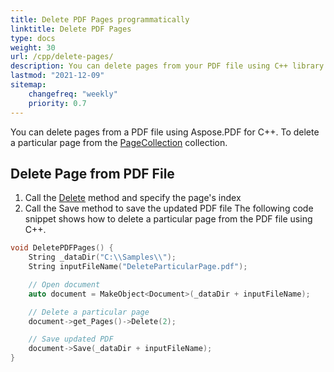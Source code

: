 ```yaml
---
title: Delete PDF Pages programmatically 
linktitle: Delete PDF Pages
type: docs
weight: 30
url: /cpp/delete-pages/
description: You can delete pages from your PDF file using C++ library.
lastmod: "2021-12-09"
sitemap:
    changefreq: "weekly"
    priority: 0.7
---
```


You can delete pages from a PDF file using Aspose.PDF for C++. To delete a particular page from the [PageCollection](https://reference.aspose.com/pdf/cpp/class/aspose.pdf.page_collection) collection.

## Delete Page from PDF File

1. Call the [Delete](https://reference.aspose.com/pdf/cpp/class/aspose.pdf.page#a02bb7a96e66ef6e10bcf4930b299b3b7) method and specify the page's index
1. Call the Save method to save the updated PDF file
The following code snippet shows how to delete a particular page from the PDF file using C++.

```cpp
void DeletePDFPages() {
    String _dataDir("C:\\Samples\\");
    String inputFileName("DeleteParticularPage.pdf");

    // Open document
    auto document = MakeObject<Document>(_dataDir + inputFileName);

    // Delete a particular page
    document->get_Pages()->Delete(2);

    // Save updated PDF
    document->Save(_dataDir + inputFileName);
}
```
